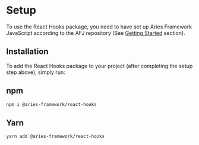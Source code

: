 # Setup

To use the React Hooks package, you need to have set up Aries Framework JavaScript according to the AFJ repository (See [Getting Started](../../getting-started/index.md) section).

## Installation

To add the React Hooks package to your project (after completing the setup step above), simply run:

<!--tabs-->

## npm

```sh
npm i @aries-framework/react-hooks
```

## Yarn

```sh
yarn add @aries-framework/react-hooks
```

<!--tabs-->
